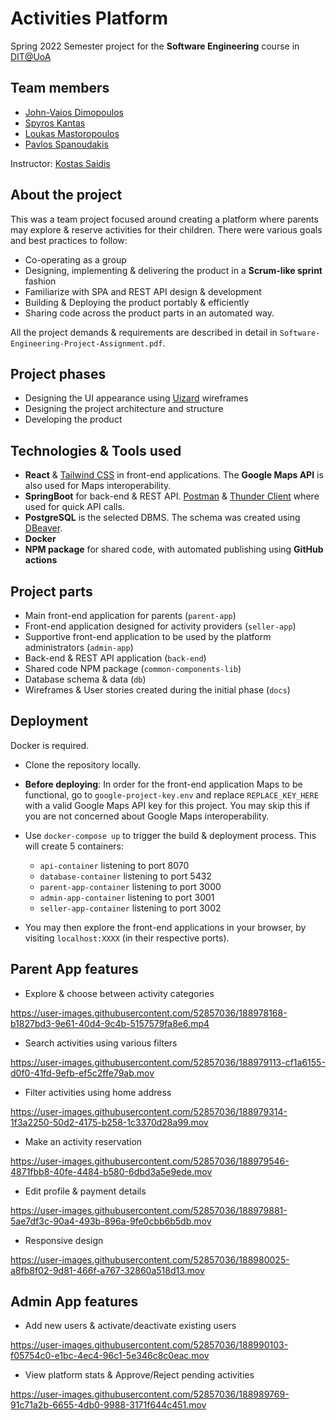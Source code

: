 # Activities Platform
Spring 2022 Semester project for the **Software Engineering** course in [DIT@UoA](https://www.di.uoa.gr/en)

## Team members
- [John-Vaios Dimopoulos](https://github.com/JohnVaiosDimopoulos)
- [Spyros Kantas](https://github.com/spyroskantas)
- [Loukas Mastoropoulos](https://github.com/Mastoropoulos-Loukas)
- [Pavlos Spanoudakis](https://github.com/pspanoudakis)

Instructor: [Kostas Saidis](https://github.com/saikos)

## About the project
This was a team project focused around creating a platform where parents may explore & reserve activities for their children.
There were various goals and best practices to follow:
- Co-operating as a group
- Designing, implementing & delivering the product in a **Scrum-like sprint** fashion
- Familiarize with SPA and REST API design & development
- Building & Deploying the product portably & efficiently
- Sharing code across the product parts in an automated way.

All the project demands & requirements are described in detail in `Software-Engineering-Project-Assignment.pdf`.

## Project phases
- Designing the UI appearance using [Uizard](https://uizard.io/) wireframes
- Designing the project architecture and structure
- Developing the product

## Technologies & Tools used
- **React** & [Tailwind CSS](https://tailwindcss.com/) in front-end applications. The **Google Maps API** is also used for Maps interoperability.
- **SpringBoot** for back-end & REST API. [Postman](https://www.postman.com/) & [Thunder Client](https://www.thunderclient.com/) where used for quick API calls.
- **PostgreSQL** is the selected DBMS. The schema was created using [DBeaver](https://dbeaver.io/).
- **Docker**
- **NPM package** for shared code, with automated publishing using **GitHub actions**

## Project parts
- Main front-end application for parents (`parent-app`)
- Front-end application designed for activity providers (`seller-app`)
- Supportive front-end application to be used by the platform administrators (`admin-app`)
- Back-end & REST API application (`back-end`)
- Shared code NPM package (`common-components-lib`)
- Database schema & data (`db`)
- Wireframes & User stories created during the initial phase (`docs`)

## Deployment
Docker is required.
- Clone the repository locally.

- **Before deploying**: In order for the front-end application Maps to be functional, go to `google-project-key.env` and replace `REPLACE_KEY_HERE` with a valid Google Maps API key for this project.
You may skip this if you are not concerned about Google Maps interoperability.

- Use `docker-compose up` to trigger the build & deployment process.
This will create 5 containers:
    - `api-container` listening to port 8070
    - `database-container` listening to port 5432
    - `parent-app-container` listening to port 3000
    - `admin-app-container` listening to port 3001
    - `seller-app-container` listening to port 3002
- You may then explore the front-end applications in your browser, by visiting `localhost:XXXX` (in their respective ports).

## Parent App features
- Explore & choose between activity categories

https://user-images.githubusercontent.com/52857036/188978168-b1827bd3-9e61-40d4-9c4b-5157579fa8e6.mp4

- Search activities using various filters

https://user-images.githubusercontent.com/52857036/188979113-cf1a6155-d0f0-41fd-9efb-ef5c2ffe79ab.mov

- Filter activities using home address

https://user-images.githubusercontent.com/52857036/188979314-1f3a2250-50d2-4175-b258-1c3370d28a99.mov

- Make an activity reservation

https://user-images.githubusercontent.com/52857036/188979546-4871fbb8-40fe-4484-b580-6dbd3a5e9ede.mov

- Edit profile & payment details

https://user-images.githubusercontent.com/52857036/188979881-5ae7df3c-90a4-493b-896a-9fe0cbb6b5db.mov

- Responsive design

https://user-images.githubusercontent.com/52857036/188980025-a8fb8f02-9d81-466f-a767-32860a518d13.mov

## Admin App features

- Add new users & activate/deactivate existing users

https://user-images.githubusercontent.com/52857036/188990103-f05754c0-e1bc-4ec4-96c1-5e346c8c0eac.mov

- View platform stats & Approve/Reject pending activities

https://user-images.githubusercontent.com/52857036/188989769-91c71a2b-6655-4db0-9988-3171f644c451.mov

